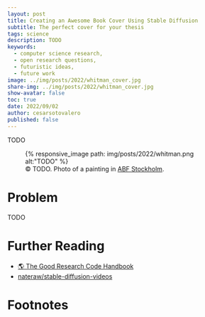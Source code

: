 ```yaml
---
layout: post
title: Creating an Awesome Book Cover Using Stable Diffusion
subtitle: The perfect cover for your thesis
tags: science
description: TODO
keywords:
  - computer science research,
  - open research questions,
  - futuristic ideas,
  - future work
image: ../img/posts/2022/whitman_cover.jpg
share-img: ../img/posts/2022/whitman_cover.jpg
show-avatar: false
toc: true
date: 2022/09/02
author: cesarsotovalero
published: false
---
```


TODO

<figure class="jb_picture">
  {% responsive_image path: img/posts/2022/whitman.png alt:"TODO" %}
  <figcaption class="stroke"> 
    &#169; TODO. Photo of a painting in <a href="https://goo.gl/maps/cGN5k72vforbXD2T6">ABF Stockholm</a>.
  </figcaption>
</figure>

# Problem

TODO

# Further Reading

- [:earth_americas: The Good Research Code Handbook](https://goodresearch.dev)
- <i class="fab fa-github"></i> [nateraw/stable-diffusion-videos](https://github.com/nateraw/stable-diffusion-videos)


# Footnotes
